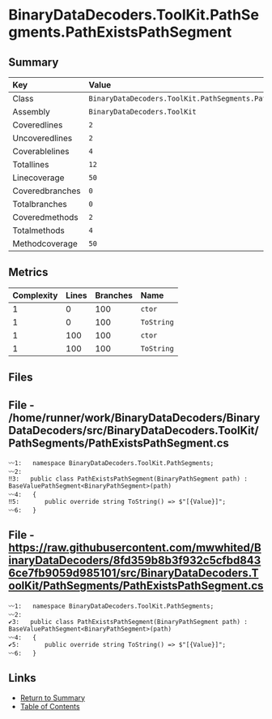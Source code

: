 ﻿# BinaryDataDecoders.ToolKit.PathSegments.PathExistsPathSegment

## Summary

| Key             | Value                                                           |
| :-------------- | :-------------------------------------------------------------- |
| Class           | `BinaryDataDecoders.ToolKit.PathSegments.PathExistsPathSegment` |
| Assembly        | `BinaryDataDecoders.ToolKit`                                    |
| Coveredlines    | `2`                                                             |
| Uncoveredlines  | `2`                                                             |
| Coverablelines  | `4`                                                             |
| Totallines      | `12`                                                            |
| Linecoverage    | `50`                                                            |
| Coveredbranches | `0`                                                             |
| Totalbranches   | `0`                                                             |
| Coveredmethods  | `2`                                                             |
| Totalmethods    | `4`                                                             |
| Methodcoverage  | `50`                                                            |

## Metrics

| Complexity | Lines | Branches | Name       |
| :--------- | :---- | :------- | :--------- |
| 1          | 0     | 100      | `ctor`     |
| 1          | 0     | 100      | `ToString` |
| 1          | 100   | 100      | `ctor`     |
| 1          | 100   | 100      | `ToString` |

## Files

## File - /home/runner/work/BinaryDataDecoders/BinaryDataDecoders/src/BinaryDataDecoders.ToolKit/PathSegments/PathExistsPathSegment.cs

```CSharp
〰1:   namespace BinaryDataDecoders.ToolKit.PathSegments;
〰2:   
‼3:   public class PathExistsPathSegment(BinaryPathSegment path) : BaseValuePathSegment<BinaryPathSegment>(path)
〰4:   {
‼5:       public override string ToString() => $"[{Value}]";
〰6:   }
```

## File - https://raw.githubusercontent.com/mwwhited/BinaryDataDecoders/8fd359b8b3f932c5cfbd8436ce7fb9059d985101/src/BinaryDataDecoders.ToolKit/PathSegments/PathExistsPathSegment.cs

```CSharp
〰1:   namespace BinaryDataDecoders.ToolKit.PathSegments;
〰2:   
✔3:   public class PathExistsPathSegment(BinaryPathSegment path) : BaseValuePathSegment<BinaryPathSegment>(path)
〰4:   {
✔5:       public override string ToString() => $"[{Value}]";
〰6:   }
```

## Links

* [Return to Summary](Summary.md)
* [Table of Contents](../TOC.md)

